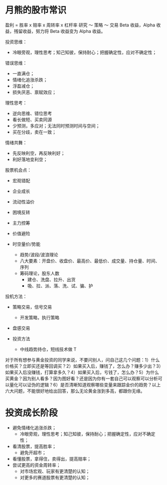 # 月熊的股市常识

盈利 = 胜率 x 赔率 x 周转率 x 杠杆率
研究 ～ 策略 ～ 交易
Beta 收益，Alpha 收益，残留收益，努力将 Beta 收益变为 Alpha 收益。

投资思维：

- 冷眼旁观，理性思考；知己知彼，保持耐心；把握确定性，应对不确定性；

错误思维：

- 一直满仓；
- 情绪化追涨杀跌；
- 浮盈减仓；
- 损失厌恶、禀赋效应；

理性思考：

- 逆向思维、错位思考
- 看长做短、买卖同源
- 少预测，多应对；无法同时预测时间与空间；
- 买在分歧，卖在一致；

情绪共舞：

- 先反映利空，再反映利好；
- 利好落地变利空；

股票机会点：

- 宏观错配
- 企业成长
- 流动性溢价
- 困境反转
- 主力控筹
- 价值避险

- 时空量价/势能

  - 趋势/波段/波浪理论
  - 八大要素：开盘价、收盘价、最高价、最低价、成交量、持仓量、时间、序列
  - 筹码理论，股东人数
    - 建仓、洗盘、拉升、出货
    - 吸、拉、派、落、洗、试、骗、护

投机方法：

- 策略交易，信号交易
  - 开发策略，执行策略
- 盘感交易

- 投资方法
  - 中线趋势持仓，短线技术做 T

对于所有想参与黄金投资的同学来说，不要问别人，问自己这几个问题：1）什么价格买？立即买还是等回调买？2）如果买入后，赚钱了，怎么办？赚多少出？3）如果买入后没赚钱，打算拿多久？4）如果买入后，亏钱了，怎么办？5）为什么买黄金？因为别人看多？因为图好看？还是因为你有一套自己可以观察可以分析可以量化可以证伪的逻辑？6）是否清晰知道观察哪些变量来跟踪金价的趋势？以上六大问题，不能很好地给出回答，那么无论黄金涨到多高，都跟你无缘。

# 投资成长阶段

- 避免情绪化追涨杀跌；
  - 冷眼旁观，理性思考；知己知彼，保持耐心；把握确定性，应对不确定性；
- 看清股票，提高胜率；
  - 避免开超市；
- 看懂股票，拿得住，卖得出，提高赔率；
- 尝试更高的资金周转率；
  - 对市场宏观、玩家有更清楚的认知；
  - 对更多的赛道股票有更清楚的认知；
